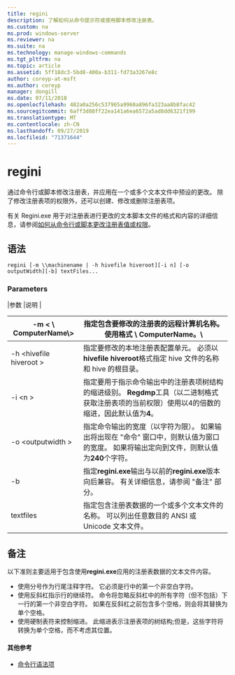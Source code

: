 ```yaml
---
title: regini
description: 了解如何从命令提示符或使用脚本修改注册表。
ms.custom: na
ms.prod: windows-server
ms.reviewer: na
ms.suite: na
ms.technology: manage-windows-commands
ms.tgt_pltfrm: na
ms.topic: article
ms.assetid: 5ff18dc3-5bd8-400a-b311-fd73a3267e8c
author: coreyp-at-msft
ms.author: coreyp
manager: dongill
ms.date: 07/11/2018
ms.openlocfilehash: 482a0a256c537965a9960a896fa323aa8b8fac42
ms.sourcegitcommit: 6aff3d88ff22ea141a6ea6572a5ad8dd6321f199
ms.translationtype: MT
ms.contentlocale: zh-CN
ms.lasthandoff: 09/27/2019
ms.locfileid: "71371644"
---
```

# <a name="regini"></a>regini

通过命令行或脚本修改注册表，并应用在一个或多个文本文件中预设的更改。 除了修改注册表项的权限外，还可以创建、修改或删除注册表项。

有关 Regini.exe 用于对注册表进行更改的文本脚本文件的格式和内容的详细信息，请参阅[如何从命令行或脚本更改注册表值或权限](https://support.microsoft.com/help/264584/how-to-change-registry-values-or-permissions-from-a-command-line-or-a)。

## <a name="syntax"></a>语法

```
regini [-m \\machinename | -h hivefile hiveroot][-i n] [-o outputWidth][-b] textFiles...
```

### <a name="parameters"></a>Parameters

|参数 |说明 |

|-m \< \\ ComputerName\\>|指定包含要修改的注册表的远程计算机名称。 使用格式 **\\ ComputerName。\\**|
|---------------------|-|
|-h \<hivefile hiveroot >|指定要修改的本地注册表配置单元。 必须以**hivefile hiveroot**格式指定 hive 文件的名称和 hive 的根目录。|
|-i \<n >|指定要用于指示命令输出中的注册表项树结构的缩进级别。 **Regdmp**工具（以二进制格式获取注册表项的当前权限）使用以4的倍数的缩进，因此默认值为**4**。|
|-o \<outputwidth >|指定命令输出的宽度（以字符为限）。 如果输出将出现在 "命令" 窗口中，则默认值为窗口的宽度。 如果将输出定向到文件，则默认值为**240**个字符。|
|-b|指定**regini.exe**输出与以前的**regini.exe**版本向后兼容。 有关详细信息，请参阅 "备注" 部分。|
|textfiles|指定包含注册表数据的一个或多个文本文件的名称。 可以列出任意数目的 ANSI 或 Unicode 文本文件。|

## <a name="remarks"></a>备注

以下准则主要适用于包含使用**regini.exe**应用的注册表数据的文本文件内容。
-   使用分号作为行尾注释字符。 它必须是行中的第一个非空白字符。
-   使用反斜杠指示行的继续符。 命令将忽略反斜杠中的所有字符（但不包括）下一行的第一个非空白字符。 如果在反斜杠之前包含多个空格，则会将其替换为单个空格。
-   使用硬制表符来控制缩进。 此缩进表示注册表项的树结构;但是，这些字符将转换为单个空格，而不考虑其位置。

#### <a name="additional-references"></a>其他参考

-   [命令行语法项](command-line-syntax-key.md)